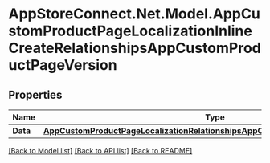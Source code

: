 # AppStoreConnect.Net.Model.AppCustomProductPageLocalizationInlineCreateRelationshipsAppCustomProductPageVersion

## Properties

Name | Type | Description | Notes
------------ | ------------- | ------------- | -------------
**Data** | [**AppCustomProductPageLocalizationRelationshipsAppCustomProductPageVersionData**](AppCustomProductPageLocalizationRelationshipsAppCustomProductPageVersionData.md) |  | [optional] 

[[Back to Model list]](../README.md#documentation-for-models) [[Back to API list]](../README.md#documentation-for-api-endpoints) [[Back to README]](../README.md)


